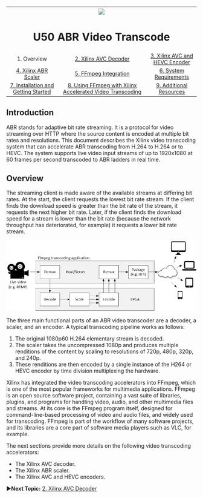 
<table style="width:100%">
  <tr>
    <th width="100%" colspan="6"><img src="https://www.xilinx.com/content/dam/xilinx/imgs/press/media-kits/corporate/xilinx-logo.png" width="30%"/><h1>U50 ABR Video Transcode</h2>
</th>
  </tr>
  <tr>
    <td align="center">1. Overview</td>
    <td align="center"><a href="xilinx-avc-decoder.md">2. Xilinx AVC Decoder</a></td>
    <td align="center"><a href="xilinx-avc-hevc-encoder.md">3. Xilinx AVC and HEVC Encoder</a></td>
    </tr>
    <tr>
    <td align="center"><a href="xilinx-abr-scaler.md">4. Xilinx ABR Scaler</a></td>
    <td align="center"><a href="ffmpeg-integration.md">5. FFmpeg Integration</a></td>
    <td align="center"><a href="system-requirements.md">6. System Requirements</a></td>
    </tr>
    <tr><td align="center"><a href="installation-and-getting-started.md">7. Installation and Getting Started</a></td>
    <td align="center"><a href="using-ffmpeg-with-xilinx.md">8. Using FFmpeg with Xilinx Accelerated Video Transcoding</a></td>
    <td align="center"><a href="additional-resources.md">9. Additional Resources</a></td>
  </tr>
</table>

## Introduction

ABR stands for adaptive bit rate streaming. It is a protocol for video streaming over HTTP where the source content is encoded at multiple bit rates and resolutions. This document describes the Xilinx video transcoding system that can accelerate ABR transcoding from H.264 to H.264 or to HEVC. The system supports live video input streams of up to 1920x1080 at 60 frames per second transcoded to ABR ladders in real time.

## Overview
The streaming client is made aware of the available streams at differing bit rates. At the start, the client requests the lowest bit rate stream. If the client finds the download speed is greater than the bit rate of the stream, it requests the next higher bit rate. Later, if the client finds the download speed for a stream is lower than the bit rate (because the network throughput has deteriorated, for example) it requests a lower bit rate stream.

![](./images/transcode-flow.png)

The three main functional parts of an ABR video transcoder are a decoder, a scaler, and an encoder. A typical transcoding pipeline works as follows:

 1. The original 1080p60 H.264 elementary stream is decoded.
 2. The scaler takes the uncompressed 1080p and produces multiple renditions of the content by scaling to resolutions of 720p, 480p, 320p, and 240p.
 3. These renditions are then encoded by a single instance of the H264 or HEVC encoder by time division multiplexing the hardware.

Xilinx has integrated the video transcoding accelerators into FFmpeg, which is one of the most popular frameworks for multimedia applications. FFmpeg is an open source software project, containing a vast suite of libraries, plugins, and programs for handling video, audio, and other multimedia files and streams. At its core is the FFmpeg program itself, designed for command-line-based processing of video and audio files, and widely used for transcoding. FFmpeg is part of the workflow of many software projects, and its libraries are a core part of software media players such as VLC, for example.

The next sections provide more details on the following video transcoding accelerators:

* The Xilinx AVC decoder.
* The Xilinx ABR scaler.
* The Xilinx AVC and HEVC encoders.

:arrow_forward:**Next Topic:**  [2. Xilinx AVC Decoder](xilinx-avc-decoder.md)
